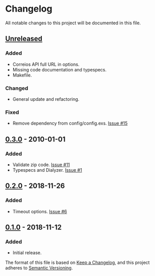 # Changelog
All notable changes to this project will be documented in this file.

## [Unreleased]
### Added
- Correios API full URL in options.
- Missing code documentation and typespecs.
- Makefile.

### Changed
- General update and refactoring.

### Fixed
- Remove dependency from config/config.exs. [Issue #15](https://github.com/prodis/correios-cep-elixir/issues/15)

## [0.3.0] - 2010-01-01
### Added
- Validate zip code. [Issue #11](https://github.com/prodis/correios-cep-elixir/issues/11)
- Typespecs and Dialyzer. [Issue #1](https://github.com/prodis/correios-cep-elixir/issues/1)

## [0.2.0] - 2018-11-26
### Added
- Timeout options. [Issue #6](https://github.com/prodis/correios-cep-elixir/issues/6)

## [0.1.0] - 2018-11-12
### Added
- Initial release.

[Unreleased]: https://github.com/prodis/correios-cep-elixir/compare/v0.3.0...master
[0.3.0]: https://github.com/prodis/correios-cep-elixir/compare/v0.2.0...v0.3.0
[0.2.0]: https://github.com/prodis/correios-cep-elixir/compare/v0.1.0...v0.2.0
[0.1.0]: https://github.com/prodis/correios-cep-elixir/compare/69f7fa4...v0.1.0

The format of this file is based on [Keep a Changelog](https://keepachangelog.com/en/1.0.0/), and
this project adheres to [Semantic Versioning](https://semver.org/spec/v2.0.0.html).
